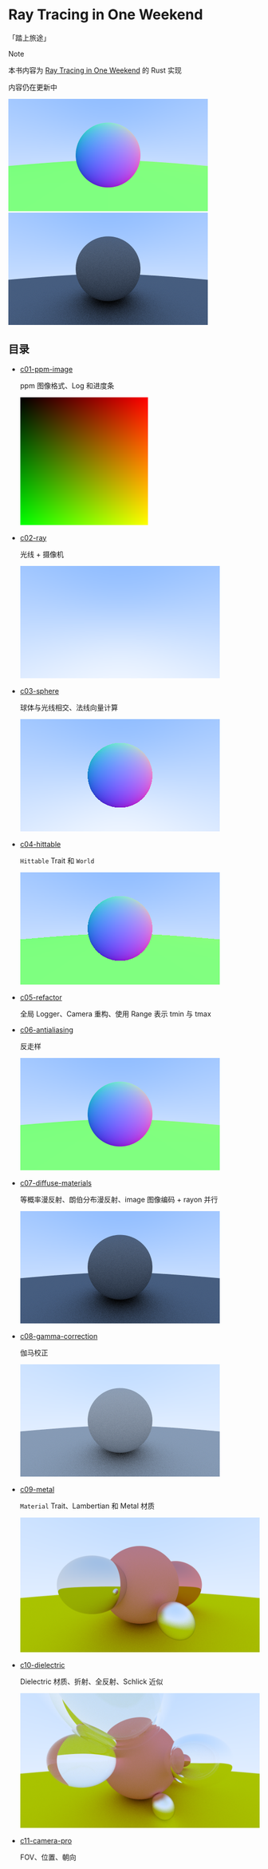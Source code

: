 # Ray Tracing in One Weekend

「踏上旅途」

> [!NOTE]
> 
> 本书内容为 [Ray Tracing in One Weekend](https://raytracing.github.io/books/RayTracingInOneWeekend.html) 的 Rust 实现
> 
> 内容仍在更新中

![image_c06](./assets/image_c06.png)
![image_c07](./assets/image_c07.png)

## 目录

- [c01-ppm-image](./c01-ppm-image.md)

    ppm 图像格式、Log 和进度条

    ![image_c01](./assets/image_c01.png)
- [c02-ray](./c02-ray.md)

    光线 + 摄像机

    ![image_c02](./assets/image_c02.png)
- [c03-sphere](./c03-sphere.md)

    球体与光线相交、法线向量计算

    ![image_c03](./assets/image_c03.png)
- [c04-hittable](./c04-hittable.md)

    `Hittable` Trait 和 `World`

    ![image_c04](./assets/image_c04.png)
- [c05-refactor](./c05-refactor.md)

    全局 Logger、Camera 重构、使用 Range 表示 tmin 与 tmax

- [c06-antialiasing](./c06-antialiasing.md)

    反走样
    
    ![image_c06](./assets/image_c06.png)
- [c07-diffuse-materials](./c07-diffuse-materials.md)

    等概率漫反射、朗伯分布漫反射、image 图像编码 + rayon 并行

    ![image_c07](./assets/image_c07.png)
- [c08-gamma-correction](./c08-gamma-correction.md)

    伽马校正

    ![image_c08](./assets/image_c08.png)
- [c09-metal](./c09-metal.md)

    `Material` Trait、Lambertian 和 Metal 材质

    ![image_c09](./assets/image_c09.png)
- [c10-dielectric](./c10-dielectric.md)

    Dielectric 材质、折射、全反射、Schlick 近似

    ![image_c10](./assets/image_c10.png)
- [c11-camera-pro](./c11-camera-pro.md)

    FOV、位置、朝向